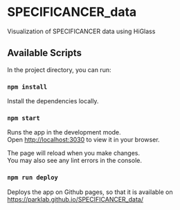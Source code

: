 # SPECIFICANCER_data
Visualization of SPECIFICANCER data using HiGlass

## Available Scripts

In the project directory, you can run:

### `npm install`

Install the dependencies locally.

### `npm start`

Runs the app in the development mode.\
Open [http://localhost:3030](http://localhost:3030) to view it in your browser.

The page will reload when you make changes.\
You may also see any lint errors in the console.

### `npm run deploy`

Deploys the app on Github pages, so that it is available on https://parklab.github.io/SPECIFICANCER_data/
